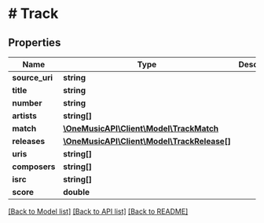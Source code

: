 # # Track

## Properties

Name | Type | Description | Notes
------------ | ------------- | ------------- | -------------
**source_uri** | **string** |  | 
**title** | **string** |  | [optional] 
**number** | **string** |  | [optional] 
**artists** | **string[]** |  | [optional] 
**match** | [**\OneMusicAPI\Client\Model\TrackMatch**](TrackMatch.md) |  | [optional] 
**releases** | [**\OneMusicAPI\Client\Model\TrackRelease[]**](TrackRelease.md) |  | [optional] 
**uris** | **string[]** |  | [optional] 
**composers** | **string[]** |  | [optional] 
**isrc** | **string[]** |  | [optional] 
**score** | **double** |  | 

[[Back to Model list]](../../README.md#documentation-for-models) [[Back to API list]](../../README.md#documentation-for-api-endpoints) [[Back to README]](../../README.md)


